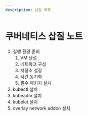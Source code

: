 ```yaml
---
description: 삽질 목록
---
```


# 쿠버네티스 삽질 노트

1. 실행 환경 준비
   1. VM 생성
   2. 네트워크 구성
   3. 저장소 설정
   4. 시간 동기화
   5. 필수 패키지 설치
2. kubectl 설치
3. kubeadm 설치
4. kubelet 설치
5. overlay network addon 설치



